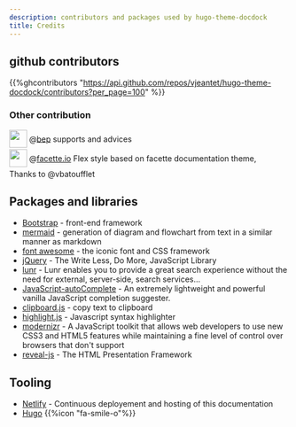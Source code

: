 ```yaml
---
description: contributors and packages used by hugo-theme-docdock
title: Credits
---
```



## github contributors
{{%ghcontributors "https://api.github.com/repos/vjeantet/hugo-theme-docdock/contributors?per_page=100" %}}

### Other contribution
<div class="ghContributors">

<div>
<img src="https://avatars2.githubusercontent.com/u/394382?v=3" class="inline" width="32" height="32" style="height: 32px;height: 32px;margin-bottom:.25em; vertical-align:middle; ">
<label>@<a href="https://github.com/bep">bep</a></label>
<span class="contributions">supports and advices</span>
</div>

<div>
<img src="https://avatars1.githubusercontent.com/u/959400?s=200&v=4" class="inline" width="32" height="32" style="height: 32px;height: 32px;margin-bottom:.25em; vertical-align:middle; ">
<label>@<a href="https://github.com/facette">facette.io</a></label>
<span class="contributions">Flex style based on facette documentation theme, <br>Thanks to @vbatoufflet</span>
</div>

</div>



## Packages and libraries
* [Bootstrap](http://getbootstrap.com) - front-end framework
* [mermaid](https://knsv.github.io/mermaid) - generation of diagram and flowchart from text in a similar manner as markdown
* [font awesome](http://fontawesome.io/) - the iconic font and CSS framework
* [jQuery](https://jquery.com) - The Write Less, Do More, JavaScript Library
* [lunr](https://lunrjs.com) - Lunr enables you to provide a great search experience without the need for external, server-side, search services...
* [JavaScript-autoComplete](https://github.com/Pixabay/JavaScript-autoComplete) - An extremely lightweight and powerful vanilla JavaScript completion suggester.
* [clipboard.js](https://zenorocha.github.io/clipboard.js) - copy text to clipboard
* [highlight.js](https://highlightjs.org) - Javascript syntax highlighter
* [modernizr](https://modernizr.com) - A JavaScript toolkit that allows web developers to use new CSS3 and HTML5 features while maintaining a fine level of control over browsers that don't support
* [reveal-js](http://lab.hakim.se/reveal-js) - The HTML Presentation Framework

## Tooling

* [Netlify](https://www.netlify.com) - Continuous deployement and hosting of this documentation
* [Hugo](https://gohugo.io/) {{%icon "fa-smile-o"%}}